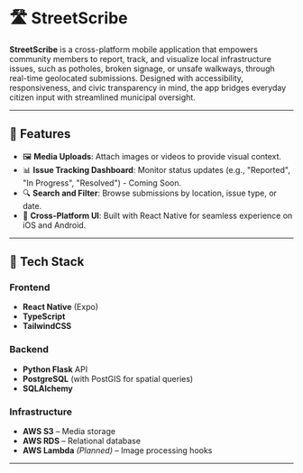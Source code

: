 # 🛣️ StreetScribe

**StreetScribe** is a cross-platform mobile application that empowers community members to report, track, and visualize local infrastructure issues, such as potholes, broken signage, or unsafe walkways, through real-time geolocated submissions. Designed with accessibility, responsiveness, and civic transparency in mind, the app bridges everyday citizen input with streamlined municipal oversight.

---

## 📱 Features

- 🖼️ **Media Uploads**: Attach images or videos to provide visual context.
- 📊 **Issue Tracking Dashboard**: Monitor status updates (e.g., "Reported", "In Progress", "Resolved") - Coming Soon.
- 🔍 **Search and Filter**: Browse submissions by location, issue type, or date.
- 🧭 **Cross-Platform UI**: Built with React Native for seamless experience on iOS and Android.

---

## 🧰 Tech Stack

### Frontend
- **React Native** (Expo)
- **TypeScript**
- **TailwindCSS**

### Backend
- **Python Flask** API
- **PostgreSQL** (with PostGIS for spatial queries)
- **SQLAlchemy**

### Infrastructure
- **AWS S3** – Media storage
- **AWS RDS** – Relational database
- **AWS Lambda** *(Planned)* – Image processing hooks

---
